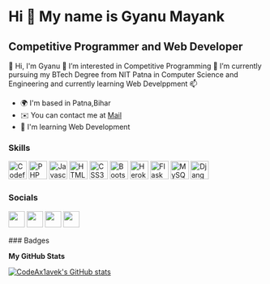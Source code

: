 Hi 👋 My name is Gyanu Mayank
=====================

Competitive Programmer and Web Developer
------------------------------------

👋 Hi, I'm Gyanu 👀 I’m interested in Competitive Programming 🌱 I’m currently pursuing my BTech Degree from NIT Patna in Computer Science and Engineering and currently learning Web Develppment 📫 

* 🌍  I'm based in Patna,Bihar
* ✉️  You can contact me at [Mail](mailto:viratmayank2507@gmail.com)
* 🧠  I'm learning Web Development


### Skills



<p align="left">
<a href="https://codeforces.com/profile/gy2507/" target="_blank" rel="noreferrer"><img src="[https://www.google.com/imgres?imgurl=https%3A%2F%2Fcdn.iconscout.com%2Ficon%2Ffree%2Fpng-256%2Fcode-forces-3628695-3029920.png&tbnid=f5EB1vjCMly12M&vet=12ahUKEwjzrejl1ZT-AhUL1XMBHQRYCWAQMygAegUIARDHAQ..i&imgrefurl=https%3A%2F%2Ficonscout.com%2Ficons%2Fcode-forces&docid=D4p1bvOy5P9sqM&w=256&h=256&q=codeforces%20icon&ved=2ahUKEwjzrejl1ZT-AhUL1XMBHQRYCWAQMygAegUIARDHAQ](https://www.google.com/url?sa=i&url=https%3A%2F%2Ficonscout.com%2Ficons%2Fcode-forces&psig=AOvVaw3bmvlaCMMEV9eOTyHUNejW&ust=1680850392545000&source=images&cd=vfe&ved=0CBAQjRxqFwoTCNDegefVlP4CFQAAAAAdAAAAABAE)" width="36" height="36" alt="Codeforces" /></a>
<a href="https://www.php.net/" target="_blank" rel="noreferrer"><img src="https://raw.githubusercontent.com/danielcranney/readme-generator/main/public/icons/skills/php-colored.svg" width="36" height="36" alt="PHP" /></a>
<a href="https://developer.mozilla.org/en-US/docs/Web/JavaScript" target="_blank" rel="noreferrer"><img src="https://raw.githubusercontent.com/danielcranney/readme-generator/main/public/icons/skills/javascript-colored.svg" width="36" height="36" alt="Javascript" /></a>
<a href="https://developer.mozilla.org/en-US/docs/Glossary/HTML5" target="_blank" rel="noreferrer"><img src="https://raw.githubusercontent.com/danielcranney/readme-generator/main/public/icons/skills/html5-colored.svg" width="36" height="36" alt="HTML5" /></a>
<a href="https://www.w3.org/TR/CSS/#css" target="_blank" rel="noreferrer"><img src="https://raw.githubusercontent.com/danielcranney/readme-generator/main/public/icons/skills/css3-colored.svg" width="36" height="36" alt="CSS3" /></a>
<a href="https://getbootstrap.com/" target="_blank" rel="noreferrer"><img src="https://raw.githubusercontent.com/danielcranney/readme-generator/main/public/icons/skills/bootstrap-colored.svg" width="36" height="36" alt="Bootstrap" /></a>
<a href="https://www.heroku.com/" target="_blank" rel="noreferrer"><img src="https://raw.githubusercontent.com/danielcranney/readme-generator/main/public/icons/skills/heroku-colored.svg" width="36" height="36" alt="Heroku" /></a>
<a href="https://flask.palletsprojects.com/en/2.0.x/" target="_blank" rel="noreferrer"><img src="https://raw.githubusercontent.com/danielcranney/readme-generator/main/public/icons/skills/flask-colored.svg" width="36" height="36" alt="Flask" /></a>
<a href="https://www.mysql.com/" target="_blank" rel="noreferrer"><img src="https://raw.githubusercontent.com/danielcranney/readme-generator/main/public/icons/skills/mysql-colored.svg" width="36" height="36" alt="MySQL" /></a>
<a href="https://www.djangoproject.com/" target="_blank" rel="noreferrer"><img src="https://raw.githubusercontent.com/danielcranney/readme-generator/main/public/icons/skills/django-colored.svg" width="36" height="36" alt="Django" /></a>
</p>

### Socials

<p align="left"> <a href="https://www.github.com/CodeAx1avek" target="_blank" rel="noreferrer"><img src="https://raw.githubusercontent.com/danielcranney/readme-generator/main/public/icons/socials/github.svg" width="32" height="32" /></a> <a href="http://www.instagram.com/codeax1" target="_blank" rel="noreferrer"><img src="https://raw.githubusercontent.com/danielcranney/readme-generator/main/public/icons/socials/instagram.svg" width="32" height="32" /></a> <a href="https://www.twitter.com/CodeAx4" target="_blank" rel="noreferrer"><img src="https://raw.githubusercontent.com/danielcranney/readme-generator/main/public/icons/socials/twitter.svg" width="32" height="32" /></a> <a href="https://www.youtube.com/c/codeax10" target="_blank" rel="noreferrer"><img src="https://raw.githubusercontent.com/danielcranney/readme-generator/main/public/icons/socials/youtube.svg" width="32" height="32" /></a></p>
### Badges

<b>My GitHub Stats</b>

<a href="http://www.github.com/CodeAx1avek"><img src="https://github-readme-stats.vercel.app/api?username=CodeAx1avek&show_icons=true&hide=&count_private=true&title_color=0891b2&text_color=ffffff&icon_color=0891b2&bg_color=1c1917&hide_border=true&show_icons=true" alt="CodeAx1avek's GitHub stats" /></a>
